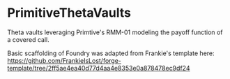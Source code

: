 # PrimitiveThetaVaults
Theta vaults leveraging Primtive's RMM-01 modeling the payoff function of a covered call. 

Basic scaffolding of Foundry was adapted from Frankie's template here: https://github.com/FrankieIsLost/forge-template/tree/2ff5ae4ea40d77d4aa4e8353e0a878478ec9df24